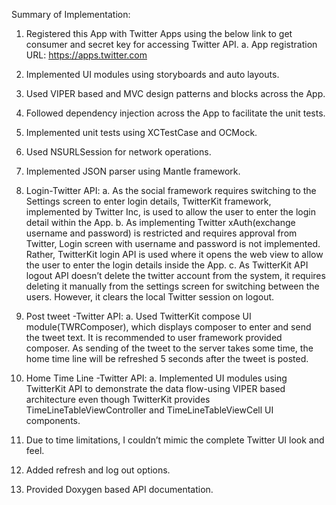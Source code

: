 Summary of  Implementation:

1.	Registered this App with Twitter Apps using the below link to get consumer and secret key for accessing Twitter API.
a.	App registration URL: https://apps.twitter.com
2.	Implemented UI modules using storyboards and auto layouts.
3.	Used VIPER based  and MVC design patterns and blocks across the App.
4.	Followed dependency injection across the App to facilitate the unit tests. 
5.	Implemented unit tests using XCTestCase and OCMock.
6.	Used NSURLSession for network operations.
7.	Implemented JSON parser using Mantle framework.
8.	Login-Twitter API:
a.	As the social framework requires switching to the Settings screen to enter login details, TwitterKit framework, implemented by Twitter Inc, is used to allow the user to enter the login detail   within the App.
b.	As implementing Twitter xAuth(exchange username and password) is restricted and requires approval from Twitter, Login screen with username and password is not implemented. Rather, TwitterKit login API is used where it  opens the web view to allow the user to enter the login details inside the App.
c.	As TwitterKit API logout API doesn’t delete the twitter account from the system, it  requires deleting it manually from the settings screen for switching between the users. However, it clears the local Twitter session on logout.

9.	 Post tweet -Twitter API:
a.	Used TwitterKit compose UI module(TWRComposer), which displays composer to enter and send the tweet text. It is recommended to user framework provided composer. As sending of the tweet to the server takes some time, the home time line will be refreshed 5 seconds after the tweet is posted.

10.	Home Time Line -Twitter API:
a.	Implemented UI modules using TwitterKit API  to demonstrate the data flow-using VIPER based architecture even though TwitterKit provides  TimeLineTableViewController and TimeLineTableViewCell UI components.

11.	Due to time limitations, I couldn’t mimic the complete Twitter UI look and feel.
12.	Added refresh and log out options.
13.	Provided Doxygen based API documentation.
